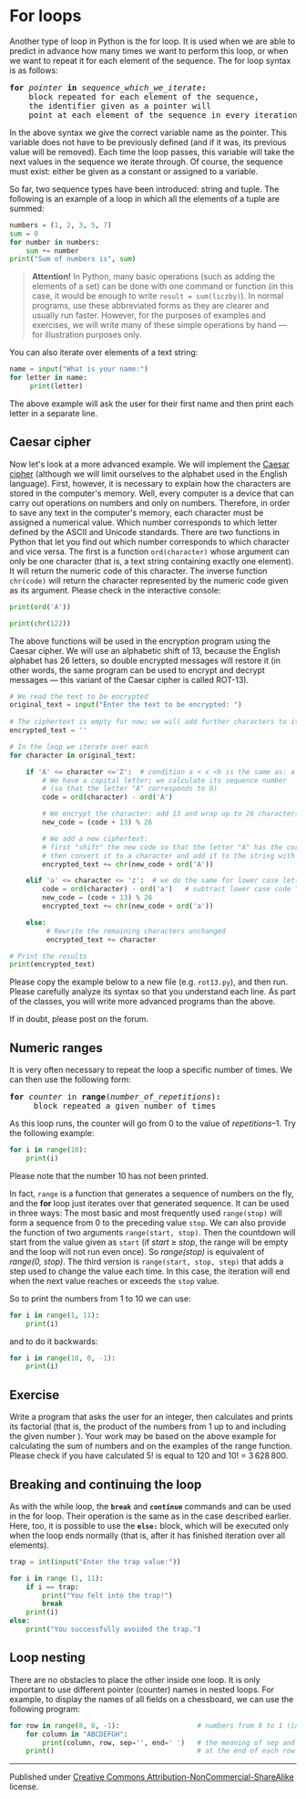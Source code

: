 # For loops

Another type of loop in Python is the for loop. It is used when we are able to predict in advance how many times we want to perform this loop, or when we want to repeat it for each element of the sequence. The for loop syntax is as follows:

<pre>
<b>for</b> <i>pointer</i> <b>in</b> <i>sequence_which_we_iterate</i><b>:</b>
    block repeated for each element of the sequence,
    the identifier given as a pointer will
    point at each element of the sequence in every iteration
</pre>

In the above syntax  we give the correct variable name as the pointer. This variable does not have to be previously defined (and if it was, its previous value will be removed). Each time the loop passes, this variable will take the next values ​​in the sequence we iterate through. Of course, the sequence must exist: either be given as a constant or assigned to a variable.

So far, two sequence types have been introduced: string and tuple. The following is an example of a loop in which all the elements of a tuple are summed:

```python
numbers = (1, 2, 3, 5, 7)
sum = 0
for number in numbers:
    sum += number
print("Sum of numbers is", sum)
```

> **Attention!** In Python, many basic operations (such as adding the elements of a set) can be done with one command or function (in this case, it would be enough to write `result = sum(liczby)`). In normal programs, use these abbreviated forms as they are clearer and usually run faster. However, for the purposes of examples and exercises, we will write many of these simple operations by hand — for illustration purposes only.

You can also iterate over elements of a text string:

```python
name = input("What is your name:")
for letter in name:
     print(letter)
```

The above example will ask the user for their first name and then print each letter in a separate line.

## Caesar cipher

Now let's look at a more advanced example. We will implement the [Caesar cipher](https://en.wikipedia.org/wiki/Caesar_cipher) (although we will limit ourselves to the alphabet used in the English language). First, however, it is necessary to explain how the characters are stored in the computer's memory. Well, every computer is a device that can carry out operations on numbers and only on numbers. Therefore, in order to save any text in the computer's memory, each character must be assigned a numerical value. Which number corresponds to which letter defined by the ASCII and Unicode standards. There are two functions in Python that let you find out which number corresponds to which character and vice versa. The first is a function `ord(character)` whose argument can only be one character (that is, a text string containing exactly one element). It will return the numeric code of this character. The inverse function `chr(code)` will return the character represented by the numeric code given as its argument. Please check in the interactive console:

```python
print(ord('A'))

print(chr(122))
```

The above functions will be used in the encryption program using the Caesar cipher. We will use an alphabetic shift of 13, because the English alphabet has 26 letters, so double encrypted messages will restore it (in other words, the same program can be used to encrypt and decrypt messages — this variant of the Caesar cipher is called ROT-13).

```python
# We read the text to be encrypted
original_text = input("Enter the text to be encrypted: ")
 
# The ciphertext is empty for now; we will add further characters to it
encrypted_text = ''

# In the loop we iterate over each
for character in original_text:

    if 'A' <= character <='Z':  # condition a < x <b is the same as: a < x and x < b
        # We have a capital letter; we calculate its sequence number
        # (so that the letter "A" corresponds to 0)
        code = ord(character) - ord('A')

        # We encrypt the character: add 13 and wrap up to 26 characters (remainder from division)
        new_code = (code + 13) % 26

        # We add a new ciphertext: 
        # first "shift" the new code so that the letter "A" has the correct code, 
        # then convert it to a character and add it to the string with the result
        encrypted_text += chr(new_code + ord('A'))

    elif 'a' <= character <= 'z':  # we do the same for lower case letters
        code = ord(character) - ord('a')   # subtract lower case code "a"
        new_code = (code + 13) % 26
        encrypted_text += chr(new_code + ord('a'))

    else: 
         # Rewrite the remaining characters unchanged
         encrypted_text += character

# Print the results 
print(encrypted_text)
```

Please copy the example below to a new file (e.g. `rot13.py`), and then run. Please carefully analyze its syntax so that you understand each line. As part of the classes, you will write more advanced programs than the above.

If in doubt, please post on the forum.

## Numeric ranges

It is very often necessary to repeat the loop a specific number of times. We can then use the following form:

<pre>
<b>for</b> <i>counter</i> in <b>range</b>(<i>number_of_repetitions</i>)<b>:</b>
     block repeated a given number of times
</pre>

As this loop runs, the counter will go from 0 to the value of *repetitions*–1. Try the following example:

```python
for i in range(10): 
    print(i)
```

Please note that the number 10 has not been printed.

In fact, `range` is a function that generates a sequence of numbers on the fly, and the **for** loop just iterates over that generated sequence. It can be used in three ways: The most basic and most frequently used `range(stop)` will form a sequence from 0 to the preceding value `stop`. We can also provide the function of two arguments `range(start, stop)`. Then the countdown will start from the value given as `start` (if *start* ≥ *stop*, the range will be empty and the loop will not run even once). So *range(stop)* is equivalent of *range(0, stop)*. The third version is `range(start, stop, step)` that adds a step used to change the value each time. In this case, the iteration will end when the next value reaches or exceeds the `stop` value.

So to print the numbers from 1 to 10 we can use:

```python
for i in range(1, 11): 
    print(i)
```

and to do it backwards:

```python
for i in range(10, 0, -1): 
    print(i)
```

## Exercise

Write a program that asks the user for an integer, then calculates and prints its factorial (that is, the product of the numbers from 1 up to and including the given number ). Your work may be based on the above example for calculating the sum of numbers and on the examples of the range function. Please check if you have calculated 5! is equal to 120 and 10! = 3 628 800.

## Breaking and continuing the loop

As with the while loop, the **`break`** and **`continue`** commands and can be used in the for loop. Their operation is the same as in the case described earlier. Here, too, it is possible to use the **`else:`** block, which will be executed only when the loop ends normally (that is, after it has finished iteration over all elements).

```python
trap = int(input("Enter the trap value:"))

for i in range (1, 11):
    if i == trap:
        print("You felt into the trap!") 
        break
    print(i) 
else: 
    print("You successfully avoided the trap.")
```

## Loop nesting

There are no obstacles to place the other inside one loop. It is only important to use different pointer (counter) names in nested loops. For example, to display the names of all fields on a chessboard, we can use the following program:

```python
for row in range(8, 0, -1):                   # numbers from 8 to 1 (inclusive) backwards (row 8 will be on top)
    for column in "ABCDEFGH":
        print(column, row, sep='', end=' ')   # the meaning of sep and end was explained before
    print()                                   # at the end of each row we only print a newline (default end)
```

<hr/>

Published under [Creative Commons Attribution-NonCommercial-ShareAlike](https://creativecommons.org/licenses/by-nc-sa/4.0/) license.
